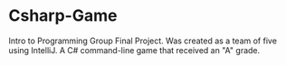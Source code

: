 # Csharp-Game
Intro to Programming Group Final Project. 
Was created as a team of five using IntelliJ.
A C# command-line game that received an "A" grade.
